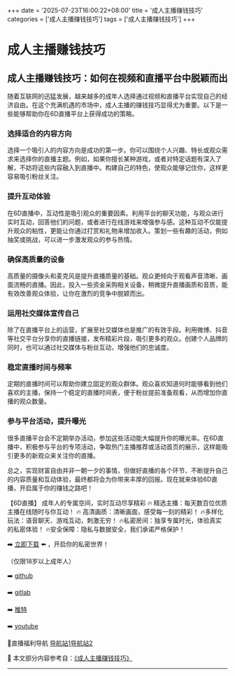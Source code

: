+++
date = '2025-07-23T16:00:22+08:00'
title = '成人主播赚钱技巧'
categories = ['成人主播赚钱技巧']
tags = ['成人主播赚钱技巧']
+++

# 成人主播赚钱技巧

## 成人主播赚钱技巧：如何在视频和直播平台中脱颖而出

随着互联网的迅猛发展，越来越多的成年人选择通过视频和直播平台实现自己的经济自由。在这个充满机遇的市场中，成人主播的赚钱技巧显得尤为重要。以下是一些能够帮助你在6D直播平台上获得成功的策略。

### 选择适合的内容方向

选择一个吸引人的内容方向是成功的第一步。你可以围绕个人兴趣、特长或观众需求来选择你的直播主题。例如，如果你擅长某种游戏，或者对特定话题有深入了解，不妨将这些内容融入到直播中。构建自己的特色，使观众能够记住你，这样更容易吸引粉丝关注。

### 提升互动体验

在6D直播中，互动性是吸引观众的重要因素。利用平台的聊天功能，与观众进行实时互动，回答他们的问题，或者进行在线游戏来增强参与感。这种互动不仅能提升观众的粘性，更能让你通过打赏和礼物来增加收入。策划一些有趣的活动，例如抽奖或挑战，可以进一步激发观众的参与热情。

### 确保高质量的设备

高质量的摄像头和麦克风是提升直播质量的基础。观众更倾向于观看声音清晰、画面流畅的直播。因此，投入一些资金采购相关设备，稍微提升直播画质和音质，能有效改善观众体验，让你在激烈的竞争中脱颖而出。

### 运用社交媒体宣传自己

除了在直播平台上的运营，扩展至社交媒体也是推广的有效手段。利用微博、抖音等社交平台分享你的直播链接，发布精彩片段，吸引更多的观众。创建个人品牌的同时，也可以通过社交媒体与粉丝互动，增强他们的忠诚度。

### 稳定直播时间与频率

定期的直播时间可以帮助你建立固定的观众群体。观众喜欢知道何时能够看到他们喜欢的主播，保持一个稳定的直播时间表，便于粉丝提前准备观看，从而增加你直播的观众数量。

### 参与平台活动，提升曝光

很多直播平台会不定期举办活动，参加这些活动能大幅提升你的曝光率。在6D直播中，积极参与平台的专项活动，争取热门主播推荐或活动首页的展示，这样能吸引更多的新观众来关注你的直播。

总之，实现财富自由并非一朝一夕的事情，但做好直播的各个环节、不断提升自己的内容质量和互动体验，最终都将会为你带来丰厚的回报。现在就来体验6D直播，开启属于你的赚钱之路吧！

【6D直播】
成年人的专属空间，实时互动尽享精彩
🔥 精选主播：每天数百位优质主播在线随时与你互动！
🔥 高清画质：清晰画面，感受每一刻的精彩！
🔥多样化玩法：语音聊天、游戏互动，刺激无穷！
🔥私密房间：独享专属时光，体验真实的私密体验！
🔥安全保障：隐私与数据安全，我们承诺严格保护！

➡️ [立即下载](https://down123.s3.ap-east-1.amazonaws.com/down/down.html?channelCode=blog) ⬅️ ，开启你的私密世界！

（仅限18岁以上成年人）

➡️ [github](https://aldult-live.github.io/)

➡️ [gitlab](https://seo-09598d.gitlab.io/)

➡️ [推特](https://x.com/wegame33)

➡️ [youtube](https://www.youtube.com/@6Dlive)

🔞直播福利导航   [导航站1](https://webstack-86085a.gitlab.io/)[导航站2](https://onlygit123-2.github.io/)


📘 本文部分内容参考自：[《成人主播赚钱技巧》](https://github.com/hlw2025721/hlw)

---
